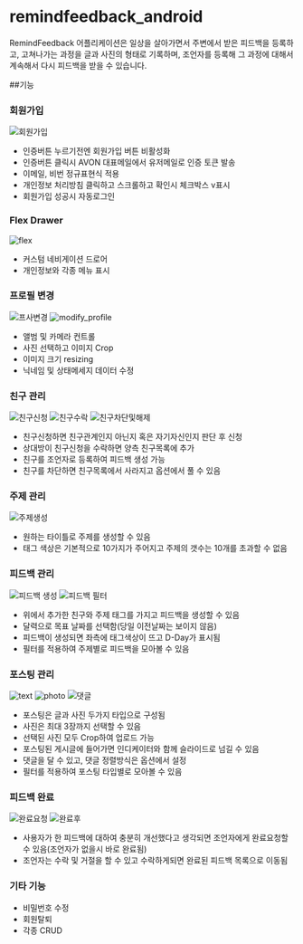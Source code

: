 # remindfeedback_android
RemindFeedback 어플리케이션은 일상을 살아가면서 주변에서 받은 피드백을 등록하고, 고쳐나가는 과정을 글과 사진의 형태로 기록하며, 조언자를 등록해 그 과정에 대해서 계속해서 다시 피드백을 받을 수 있습니다.

##기능

### 회원가입
![회원가입](https://user-images.githubusercontent.com/46639812/90668442-14789600-e28b-11ea-9896-b0db6b650e71.gif)

- 인증버튼 누르기전엔 회원가입 버튼 비활성화
- 인증버튼 클릭시 AVON 대표메일에서 유저메일로 인증 토큰 발송
- 이메일, 비번 정규표현식 적용
- 개인정보 처리방침 클릭하고 스크롤하고 확인시 체크박스 v표시
- 회원가입 성공시 자동로그인

### Flex Drawer
![flex](https://user-images.githubusercontent.com/46639812/90669485-b482ef00-e28c-11ea-99a7-83f4372695bf.gif)

- 커스텀 네비게이션 드로어
- 개인정보와 각종 메뉴 표시

### 프로필 변경
![프사변경](https://user-images.githubusercontent.com/46639812/90669237-43dbd280-e28c-11ea-8adc-3c2715564b80.gif)
![modify_profile](https://user-images.githubusercontent.com/46639812/90669688-fc097b00-e28c-11ea-87de-853d775b7221.gif)
- 앨범 및 카메라 컨트롤
- 사진 선택하고 이미지 Crop
- 이미지 크기 resizing
- 닉네임 및 상태메세지 데이터 수정

### 친구 관리
![친구신청](https://user-images.githubusercontent.com/46639812/90669973-7508d280-e28d-11ea-9e1f-210e2ee24cd4.gif)
![친구수락](https://user-images.githubusercontent.com/46639812/90670101-a71a3480-e28d-11ea-9581-16836eb58173.gif)
![친구차단및해제](https://user-images.githubusercontent.com/46639812/90672901-d59a0e80-e291-11ea-9f50-b23a8fa86a5c.gif)

- 친구신청하면 친구관계인지 아닌지 혹은 자기자신인지 판단 후 신청
- 상대방이 친구신청을 수락하면 양측 친구목록에 추가
- 친구를 조언자로 등록하여 피드백 생성 가능
- 친구를 차단하면 친구목록에서 사라지고 옵션에서 풀 수 있음

### 주제 관리
![주제생성](https://user-images.githubusercontent.com/46639812/90670420-1bed6e80-e28e-11ea-95b3-379b17a8d531.gif)

- 원하는 타이틀로 주제를 생성할 수 있음
- 태그 색상은 기본적으로 10가지가 주어지고 주제의 갯수는 10개를 초과할 수 없음

### 피드백 관리
![피드백  생성](https://user-images.githubusercontent.com/46639812/90670888-d9786180-e28e-11ea-9b42-11ecb4046257.gif)
![피드백 필터](https://user-images.githubusercontent.com/46639812/90672147-a6cf6880-e290-11ea-932a-72422a842eea.gif)

- 위에서 추가한 친구와 주제 태그를 가지고 피드백을 생성할 수 있음
- 달력으로 목표 날짜를 선택함(당일 이전날짜는 보이지 않음)
- 피드백이 생성되면 좌측에 태그색상이 뜨고 D-Day가 표시됨
- 필터를 적용하여 주제별로 피드백을 모아볼 수 있음

### 포스팅 관리
![text](https://user-images.githubusercontent.com/46639812/90671315-7935ef80-e28f-11ea-97e9-6c370ec4ce2a.gif)
![photo](https://user-images.githubusercontent.com/46639812/90671560-db8ef000-e28f-11ea-85c7-4f0302f1afce.gif)
![댓글](https://user-images.githubusercontent.com/46639812/90671891-49d3b280-e290-11ea-932b-3e98d9b0cb6b.gif)

- 포스팅은 글과 사진 두가지 타입으로 구성됨
- 사진은 최대 3장까지 선택할 수 있음
- 선택된 사진 모두 Crop하여 업로드 가능
- 포스팅된 게시글에 들어가면 인디케이터와 함께 슬라이드로 넘길 수 있음
- 댓글을 달 수 있고, 댓글 정렬방식은 옵션에서 설정
- 필터를 적용하여 포스팅 타입별로 모아볼 수 있음

### 피드백 완료
![완료요청](https://user-images.githubusercontent.com/46639812/90672541-3aa13480-e291-11ea-9dee-f18dd9eacc57.gif)
![완료후](https://user-images.githubusercontent.com/46639812/90672783-9ec3f880-e291-11ea-853f-c986a66bd514.gif)

- 사용자가 한 피드백에 대하여 충분히 개선했다고 생각되면 조언자에게 완료요청할 수 있음(조언자가 없을시 바로 완료됨)
- 조언자는 수락 및 거절을 할 수 있고 수락하게되면 완료된 피드백 목록으로 이동됨

### 기타 기능
- 비밀번호 수정
- 회원탈퇴
- 각종 CRUD

